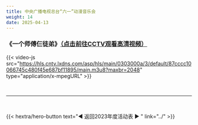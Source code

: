 ```yaml
---
title: 中央广播电视总台“六一”动漫音乐会
weight: 14
date: 2025-04-13
---
```


### 《一个师傅仨徒弟》[（点击前往CCTV观看高清视频）](https://tv.cctv.com/2023/06/02/VIDEKaX85JdnM2aDOUrvXHH2230602.shtml)

{{< video-js src="https://hls.cntv.lxdns.com/asp/hls/main/0303000a/3/default/87cccc10066745c480f45e687bf11895/main.m3u8?maxbr=2048" type="application/x-mpegURL" >}}

<br>
<hr>
<br>

{{< hextra/hero-button text="◀ 返回2023年度活动表 ▶ " link="../" >}}